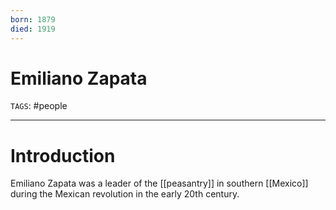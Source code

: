 ```yaml
---
born: 1879
died: 1919
---
```

# Emiliano Zapata
`TAGS`: #people 

---
# Introduction
Emiliano Zapata was a leader of the [[peasantry]] in southern [[Mexico]] during the Mexican revolution in the early 20th century. 